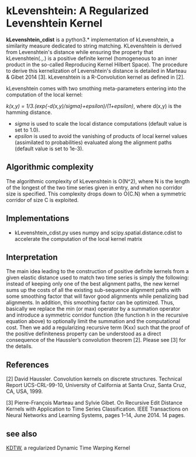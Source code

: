 # kLevenshtein: A Regularized Levenshtein Kernel

**kLevenshtein_cdist** is a python3.* implementation of kLevenshtein, a similarity measure dedicated to string matching. KLevenshtein is derived from Levenshtein's distance while ensuring the property that kLevenshtein(.,.) is a positive definite kernel (homogeneous to an inner product in the so-called Reproducing Kernel Hilbert Space). The procedure to derive this kernelization of Levenshtein's distance is detailed in Marteau & Gibet 2014 [3]. kLevenshtein is a R-Convolution kernel as defined in [2]. 

kLevenshtein comes with two smothing meta-parameters entering into the computation of the local kernel: 

*k(x,y) = 1/3.(exp{-d(x,y)/sigma}+epsilon)/(1+epsilon)*, where d(x,y) is the hamming distance.
* *sigma* is used to scale the local distance computations (default value is set to 1.0).
* *epsilon* is used to avoid the vanishing of products of local kernel values (assimilated to probabilities) evaluated along the alignment paths (default value is set to 1e-3).

## Algorithmic complexity
The algorithmic complexity of kLevenshtein is O(N^2), where N is the length of the longest of the two time series given in entry, and when no corridor size is specified. This complexity drops down to O(C.N) when a symmetric corridor of size C is exploited. 

## Implementations
* kLevenshtein_cdist.py uses numpy and scipy.spatial.distance.cdist to accelerate the computation of the local kernel matrix

## Interpretation
The main idea leading to the construction of positive definite kernels from a given elastic distance used to match two time series is simply the following: instead of keeping only one of the best alignment paths, the new kernel sums up the costs of all the existing sub-sequence alignment paths with some smoothing factor that will favor good alignments while penalizing bad alignments. In addition, this smoothing factor can be optimized. Thus, basically we replace the min (or max) operator by a summation operator and introduce a symmetric corridor function (the function h in the recursive equation above) to optionally limit the summation and the computational cost. Then we add a regularizing recursive term (Kxx) such that the proof of the positive definiteness property can be understood as a direct consequence of the Haussler’s convolution theorem  [2]. Please see  [3] for the details.


## References

[2]   David Haussler. Convolution kernels on discrete structures. Technical Report UCS-CRL-99-10, University of California at Santa Cruz, Santa Cruz, CA, USA, 1999.

[3]   Pierre-François Marteau and Sylvie Gibet. On Recursive Edit Distance Kernels with Application to Time Series Classification. IEEE Transactions on Neural Networks and Learning Systems, pages 1–14, June 2014. 14 pages.

## see also 
[KDTW](https://github.com/pfmarteau/KDTW), a regularized Dynamic Time Warping Kernel
